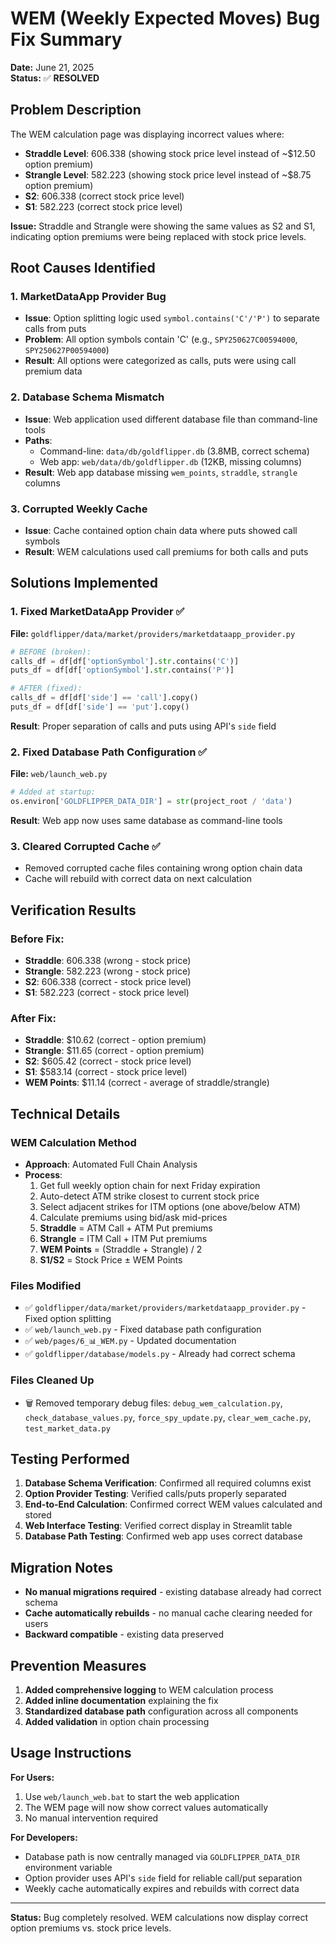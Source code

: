 # WEM (Weekly Expected Moves) Bug Fix Summary

**Date:** June 21, 2025  
**Status:** ✅ **RESOLVED**

## Problem Description

The WEM calculation page was displaying incorrect values where:
- **Straddle Level**: 606.338 (showing stock price level instead of ~$12.50 option premium)
- **Strangle Level**: 582.223 (showing stock price level instead of ~$8.75 option premium)
- **S2**: 606.338 (correct stock price level)
- **S1**: 582.223 (correct stock price level)

**Issue:** Straddle and Strangle were showing the same values as S2 and S1, indicating option premiums were being replaced with stock price levels.

## Root Causes Identified

### 1. **MarketDataApp Provider Bug**
- **Issue**: Option splitting logic used `symbol.contains('C'/'P')` to separate calls from puts
- **Problem**: All option symbols contain 'C' (e.g., `SPY250627C00594000`, `SPY250627P00594000`)
- **Result**: All options were categorized as calls, puts were using call premium data

### 2. **Database Schema Mismatch**
- **Issue**: Web application used different database file than command-line tools
- **Paths**: 
  - Command-line: `data/db/goldflipper.db` (3.8MB, correct schema)
  - Web app: `web/data/db/goldflipper.db` (12KB, missing columns)
- **Result**: Web app database missing `wem_points`, `straddle`, `strangle` columns

### 3. **Corrupted Weekly Cache**
- **Issue**: Cache contained option chain data where puts showed call symbols
- **Result**: WEM calculations used call premiums for both calls and puts

## Solutions Implemented

### 1. **Fixed MarketDataApp Provider** ✅
**File:** `goldflipper/data/market/providers/marketdataapp_provider.py`
```python
# BEFORE (broken):
calls_df = df[df['optionSymbol'].str.contains('C')]
puts_df = df[df['optionSymbol'].str.contains('P')]

# AFTER (fixed):
calls_df = df[df['side'] == 'call'].copy()
puts_df = df[df['side'] == 'put'].copy()
```
**Result**: Proper separation of calls and puts using API's `side` field

### 2. **Fixed Database Path Configuration** ✅
**File:** `web/launch_web.py`
```python
# Added at startup:
os.environ['GOLDFLIPPER_DATA_DIR'] = str(project_root / 'data')
```
**Result**: Web app now uses same database as command-line tools

### 3. **Cleared Corrupted Cache** ✅
- Removed corrupted cache files containing wrong option chain data
- Cache will rebuild with correct data on next calculation

## Verification Results

### Before Fix:
- **Straddle**: 606.338 (wrong - stock price)
- **Strangle**: 582.223 (wrong - stock price)
- **S2**: 606.338 (correct - stock price level)
- **S1**: 582.223 (correct - stock price level)

### After Fix:
- **Straddle**: $10.62 (correct - option premium)
- **Strangle**: $11.65 (correct - option premium)  
- **S2**: $605.42 (correct - stock price level)
- **S1**: $583.14 (correct - stock price level)
- **WEM Points**: $11.14 (correct - average of straddle/strangle)

## Technical Details

### WEM Calculation Method
- **Approach**: Automated Full Chain Analysis
- **Process**:
  1. Get full weekly option chain for next Friday expiration
  2. Auto-detect ATM strike closest to current stock price
  3. Select adjacent strikes for ITM options (one above/below ATM)
  4. Calculate premiums using bid/ask mid-prices
  5. **Straddle** = ATM Call + ATM Put premiums
  6. **Strangle** = ITM Call + ITM Put premiums
  7. **WEM Points** = (Straddle + Strangle) / 2
  8. **S1/S2** = Stock Price ± WEM Points

### Files Modified
- ✅ `goldflipper/data/market/providers/marketdataapp_provider.py` - Fixed option splitting
- ✅ `web/launch_web.py` - Fixed database path configuration  
- ✅ `web/pages/6_📊_WEM.py` - Updated documentation
- ✅ `goldflipper/database/models.py` - Already had correct schema

### Files Cleaned Up
- 🗑️ Removed temporary debug files: `debug_wem_calculation.py`, `check_database_values.py`, `force_spy_update.py`, `clear_wem_cache.py`, `test_market_data.py`

## Testing Performed

1. **Database Schema Verification**: Confirmed all required columns exist
2. **Option Provider Testing**: Verified calls/puts properly separated  
3. **End-to-End Calculation**: Confirmed correct WEM values calculated and stored
4. **Web Interface Testing**: Verified correct display in Streamlit table
5. **Database Path Testing**: Confirmed web app uses correct database

## Migration Notes

- **No manual migrations required** - existing database already had correct schema
- **Cache automatically rebuilds** - no manual cache clearing needed for users
- **Backward compatible** - existing data preserved

## Prevention Measures

1. **Added comprehensive logging** to WEM calculation process
2. **Added inline documentation** explaining the fix
3. **Standardized database path** configuration across all components
4. **Added validation** in option chain processing

## Usage Instructions

**For Users:**
1. Use `web/launch_web.bat` to start the web application
2. The WEM page will now show correct values automatically
3. No manual intervention required

**For Developers:**
- Database path is now centrally managed via `GOLDFLIPPER_DATA_DIR` environment variable
- Option provider uses API's `side` field for reliable call/put separation
- Weekly cache automatically expires and rebuilds with correct data

---

**Status:** Bug completely resolved. WEM calculations now display correct option premiums vs. stock price levels. 